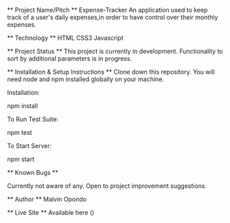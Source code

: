 ** Project Name/Pitch **
Expense-Tracker
An application used to keep track of a user's daily expenses,in order to have control over their monthly expenses.

** Technology **
HTML
CSS3
Javascript

** Project Status **
This project is currently in development.
Functionality to sort by additional parameters is in progress.


** Installation & Setup Instructions **
Clone down this repository. You will need node and npm installed globally on your machine.

Installation:

npm install

To Run Test Suite:

npm test

To Start Server:

npm start

** Known Bugs **

Currently not aware of any. Open to project improvement suggestions.

** Author **
Malvin Opondo

** Live Site **
Available here ()
